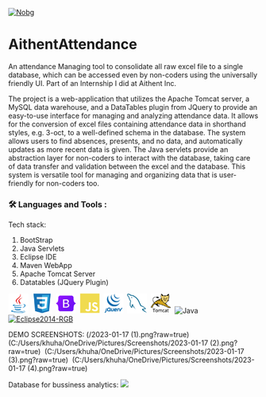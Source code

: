 <a href="https://ibb.co/Bq235x8"><img src="https://i.ibb.co/ChK83Zx/Nobg.png" alt="Nobg" border="0"></a>
# AithentAttendance
An attendance Managing tool to consolidate all raw excel file to a single database, which can be accessed even  by non-coders using the universally friendly UI.
Part of an Internship I did at Aithent Inc. 

 


The project is a web-application that utilizes the Apache Tomcat server, a MySQL data warehouse, and a DataTables plugin from JQuery to provide an easy-to-use interface for managing and analyzing attendance data. It allows for the conversion of excel files containing attendance data in shorthand styles, e.g. 3-oct, to a well-defined schema in the database. The system allows users to find absences, presents, and no data, and automatically updates as more recent data is given. The Java servlets provide an abstraction layer for non-coders to interact with the database, taking care of data transfer and validation between the excel and the database. This system is versatile tool for managing and organizing data that is user-friendly for non-coders too.




### :hammer_and_wrench: Languages and Tools :
Tech stack:

1. BootStrap 
2. Java Servlets
3. Eclipse IDE 
4. Maven WebApp
5. Apache Tomcat Server
6. Datatables (JQuery Plugin)







<img src="https://github.com/devicons/devicon/blob/master/icons/java/java-original.svg" title="Java" alt="Java" width="40" height="40"/>&nbsp;
<img src="https://github.com/devicons/devicon/blob/master/icons/css3/css3-original.svg" title="Java" alt="Java" width="40" height="40"/>&nbsp;
<img src="https://github.com/devicons/devicon/blob/master/icons/bootstrap/bootstrap-original.svg" title="Java" alt="Java" width="40" height="40"/>&nbsp;
<img src="https://github.com/devicons/devicon/blob/master/icons/javascript/javascript-plain.svg" title="Java" alt="Java" width="40" height="40"/>&nbsp;
<img src="https://github.com/devicons/devicon/blob/master/icons/jquery/jquery-plain-wordmark.svg" title="Java" alt="Java" width="40" height="40"/>&nbsp;
<img src="https://github.com/devicons/devicon/blob/master/icons/mysql/mysql-original.svg" title="Java" alt="Java" width="40" height="40"/>&nbsp;
<img src="https://github.com/devicons/devicon/blob/master/icons/tomcat/tomcat-original-wordmark.svg" title="Java" alt="Java" width="40" height="40"/>&nbsp;
<img src="https://maven.apache.org/images/maven-logo-white-on-black.svg" title="Java" alt="Java" width="80" height="40"/>&nbsp;
<a href="https://ibb.co/HzcqrWk"><img src="https://i.ibb.co/1qCT9Dw/Eclipse2014-RGB.png" alt="Eclipse2014-RGB" border="0" title="Java" alt="Java" width="80" height="40"/></a>&nbsp;



DEMO SCREENSHOTS:
(/2023-01-17 (1).png?raw=true)&nbsp;
(C:/Users/khuha/OneDrive/Pictures/Screenshots/2023-01-17 (2).png?raw=true)&nbsp;
(C:/Users/khuha/OneDrive/Pictures/Screenshots/2023-01-17 (3).png?raw=true)&nbsp;
(C:/Users/khuha/OneDrive/Pictures/Screenshots/2023-01-17 (4).png?raw=true)&nbsp;


Database for bussiness analytics:
<img src="C:\Users\khuha\OneDrive\Pictures\Screenshots\2023-01-18 (2).png">&nbsp;


